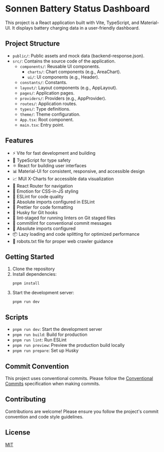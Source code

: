 # Sonnen Battery Status Dashboard

This project is a React application built with Vite, TypeScript, and Material-UI. It displays battery charging data in a user-friendly dashboard.

## Project Structure

-   `public/`: Public assets and mock data (backend-response.json).
-   `src/`: Contains the source code of the application.
    -   `components/`: Reusable UI components.
        -   `charts/`: Chart components (e.g., AreaChart).
        -   `ui/`: UI components (e.g., Header).
    -   `constants/`: Constants.
    -   `layout/`: Layout components (e.g., AppLayout).
    -   `pages/`: Application pages.
    -   `providers/`: Providers (e.g., AppProvider).
    -   `routes/`: Application routes.
    -   `types/`: Type definitions.
    -   `theme/`: Theme configuration.
    -   `App.tsx`: Root component.
    -   `main.tsx`: Entry point.

## Features

-   ⚡️ Vite for fast development and building
-   🔑 TypeScript for type safety
-   ⚛️ React for building user interfaces
-   📊 Material-UI for consistent, responsive, and accessible design
-   📈 MUI X-Charts for accessible data visualization
-   🧭 React Router for navigation
-   🎨 Emotion for CSS-in-JS styling
-   🧹 ESLint for code quality
-   🔄 Absolute imports configured in ESLint
-   💅 Prettier for code formatting
-   🐶 Husky for Git hooks
-   🚫 lint-staged for running linters on Git staged files
-   📝 commitlint for conventional commit messages
-   🔄 Absolute imports configured
-   📦 Lazy loading and code splitting for optimized performance
-   🤖 robots.txt file for proper web crawler guidance

## Getting Started

1. Clone the repository
2. Install dependencies:
    ```
    pnpm install
    ```
3. Start the development server:
    ```
    pnpm run dev
    ```

## Scripts

-   `pnpm run dev`: Start the development server
-   `pnpm run build`: Build for production
-   `pnpm run lint`: Run ESLint
-   `pnpm run preview`: Preview the production build locally
-   `pnpm run prepare`: Set up Husky

## Commit Convention

This project uses conventional commits. Please follow the [Conventional Commits](https://www.conventionalcommits.org/) specification when making commits.

## Contributing

Contributions are welcome! Please ensure you follow the project's commit convention and code style guidelines.

## License

[MIT](License.md)
